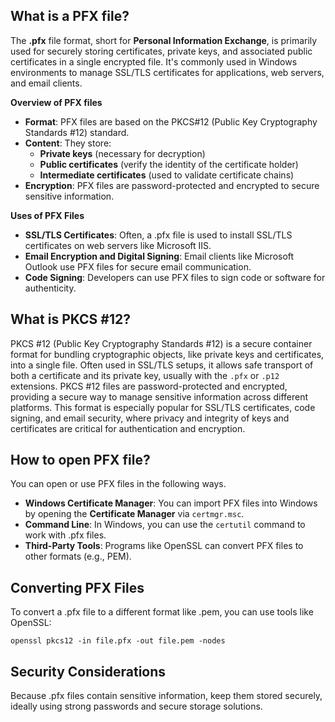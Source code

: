 ## What is a PFX file?

The **.pfx** file format, short for **Personal Information Exchange**, is primarily used for securely storing certificates, private keys, and associated public certificates in a single encrypted file. It's commonly used in Windows environments to manage SSL/TLS certificates for applications, web servers, and email clients.

**Overview of PFX files**

-   **Format**: PFX files are based on the PKCS#12 (Public Key Cryptography Standards #12) standard.
-   **Content**: They store:
    -   **Private keys** (necessary for decryption)
    -   **Public certificates** (verify the identity of the certificate holder)
    -   **Intermediate certificates** (used to validate certificate chains)
-   **Encryption**: PFX files are password-protected and encrypted to secure sensitive information.

**Uses of PFX Files**

-   **SSL/TLS Certificates**: Often, a .pfx file is used to install SSL/TLS certificates on web servers like Microsoft IIS.
-   **Email Encryption and Digital Signing**: Email clients like Microsoft Outlook use PFX files for secure email communication.
-   **Code Signing**: Developers can use PFX files to sign code or software for authenticity.

## What is PKCS #12?

PKCS #12 (Public Key Cryptography Standards #12) is a secure container format for bundling cryptographic objects, like private keys and certificates, into a single file. Often used in SSL/TLS setups, it allows safe transport of both a certificate and its private key, usually with the `.pfx` or `.p12` extensions. PKCS #12 files are password-protected and encrypted, providing a secure way to manage sensitive information across different platforms. This format is especially popular for SSL/TLS certificates, code signing, and email security, where privacy and integrity of keys and certificates are critical for authentication and encryption.

## How to open PFX file?

You can open or use PFX files in the following ways.

-   **Windows Certificate Manager**: You can import PFX files into Windows by opening the **Certificate Manager** via `certmgr.msc`.
-   **Command Line**: In Windows, you can use the `certutil` command to work with .pfx files.
-   **Third-Party Tools**: Programs like OpenSSL can convert PFX files to other formats (e.g., PEM).

## Converting PFX Files

To convert a .pfx file to a different format like .pem, you can use tools like OpenSSL:

```
openssl pkcs12 -in file.pfx -out file.pem -nodes
```

## Security Considerations

Because .pfx files contain sensitive information, keep them stored securely, ideally using strong passwords and secure storage solutions.
